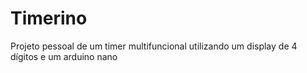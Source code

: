 # Timerino
Projeto pessoal de um timer multifuncional utilizando um display de 4 dígitos e um arduino nano
